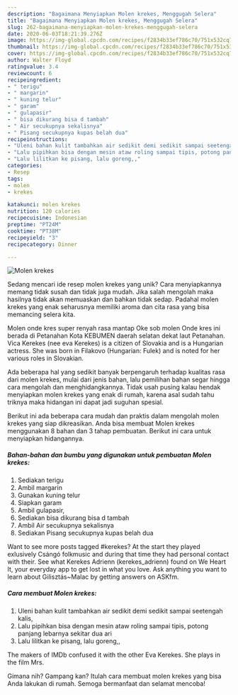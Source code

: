 ```yaml
---
description: "Bagaimana Menyiapkan Molen krekes, Menggugah Selera"
title: "Bagaimana Menyiapkan Molen krekes, Menggugah Selera"
slug: 262-bagaimana-menyiapkan-molen-krekes-menggugah-selera
date: 2020-06-03T18:21:39.276Z
image: https://img-global.cpcdn.com/recipes/f2834b33ef786c70/751x532cq70/molen-krekes-foto-resep-utama.jpg
thumbnail: https://img-global.cpcdn.com/recipes/f2834b33ef786c70/751x532cq70/molen-krekes-foto-resep-utama.jpg
cover: https://img-global.cpcdn.com/recipes/f2834b33ef786c70/751x532cq70/molen-krekes-foto-resep-utama.jpg
author: Walter Floyd
ratingvalue: 3.4
reviewcount: 6
recipeingredient:
- " terigu"
- " margarin"
- " kuning telur"
- " garam"
- " gulapasir"
- " bisa dikurang bisa d tambah"
- " Air secukupnya sekalisnya"
- " Pisang secukupnya kupas belah dua"
recipeinstructions:
- "Uleni bahan kulit tambahkan air sedikit demi sedikit sampai seetengah kalis,"
- "Lalu pipihkan bisa dengan mesin ataw roling sampai tipis, potong panjang lebarnya sekitar dua ari"
- "Lalu lilitkan ke pisang, lalu goreng,,"
categories:
- Resep
tags:
- molen
- krekes

katakunci: molen krekes 
nutrition: 120 calories
recipecuisine: Indonesian
preptime: "PT24M"
cooktime: "PT38M"
recipeyield: "3"
recipecategory: Dinner

---
```



![Molen krekes](https://img-global.cpcdn.com/recipes/f2834b33ef786c70/751x532cq70/molen-krekes-foto-resep-utama.jpg)

Sedang mencari ide resep molen krekes yang unik? Cara menyiapkannya memang tidak susah dan tidak juga mudah. Jika salah mengolah maka hasilnya tidak akan memuaskan dan bahkan tidak sedap. Padahal molen krekes yang enak seharusnya memiliki aroma dan cita rasa yang bisa memancing selera kita.

Molen onde kres super renyah rasa mantap Oke sob molen Onde kres ini berada di Petanahan Kota KEBUMEN daerah selatan dekat laut Petanahan. Vica Kerekes (nee eva Kerekes) is a citizen of Slovakia and is a Hungarian actress. She was born in Filakovo (Hungarian: Fulek) and is noted for her various roles in Slovakian.

Ada beberapa hal yang sedikit banyak berpengaruh terhadap kualitas rasa dari molen krekes, mulai dari jenis bahan, lalu pemilihan bahan segar hingga cara mengolah dan menghidangkannya. Tidak usah pusing kalau hendak menyiapkan molen krekes yang enak di rumah, karena asal sudah tahu triknya maka hidangan ini dapat jadi suguhan spesial.


Berikut ini ada beberapa cara mudah dan praktis dalam mengolah molen krekes yang siap dikreasikan. Anda bisa membuat Molen krekes menggunakan 8 bahan dan 3 tahap pembuatan. Berikut ini cara untuk menyiapkan hidangannya.

<!--inarticleads1-->

##### Bahan-bahan dan bumbu yang digunakan untuk pembuatan Molen krekes:

1. Sediakan  terigu
1. Ambil  margarin
1. Gunakan  kuning telur
1. Siapkan  garam
1. Ambil  gulapasir,
1. Sediakan  bisa dikurang bisa d tambah
1. Ambil  Air secukupnya sekalisnya
1. Sediakan  Pisang secukupnya kupas belah dua


Want to see more posts tagged #kerekes? At the start they played exlusively Csángó folkmusic and during that time they had personal contact with their. See what Kerekes Adrienn (kerekes_adrienn) found on We Heart It, your everyday app to get lost in what you love. Ask anything you want to learn about Gilisztás~Malac by getting answers on ASKfm. 

<!--inarticleads2-->

##### Cara membuat Molen krekes:

1. Uleni bahan kulit tambahkan air sedikit demi sedikit sampai seetengah kalis,
1. Lalu pipihkan bisa dengan mesin ataw roling sampai tipis, potong panjang lebarnya sekitar dua ari
1. Lalu lilitkan ke pisang, lalu goreng,,


The makers of IMDb confused it with the other Eva Kerekes. She plays in the film Mrs. 

Gimana nih? Gampang kan? Itulah cara membuat molen krekes yang bisa Anda lakukan di rumah. Semoga bermanfaat dan selamat mencoba!
